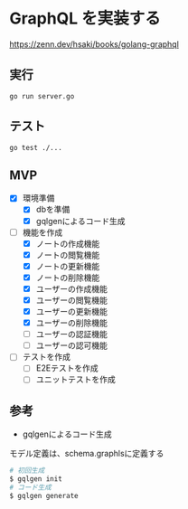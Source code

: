 # GraphQL を実装する

https://zenn.dev/hsaki/books/golang-graphql

## 実行

```
go run server.go
```

## テスト

```
go test ./...
```

## MVP

- [x] 環境準備
  - [x] dbを準備
  - [x] gqlgenによるコード生成 
- [ ] 機能を作成
  - [x] ノートの作成機能
  - [x] ノートの閲覧機能
  - [x] ノートの更新機能
  - [x] ノートの削除機能
  - [x] ユーザーの作成機能
  - [x] ユーザーの閲覧機能
  - [x] ユーザーの更新機能
  - [x] ユーザーの削除機能
  - [ ] ユーザーの認証機能
  - [ ] ユーザーの認可機能
- [ ] テストを作成
  - [ ] E2Eテストを作成
  - [ ] ユニットテストを作成

## 参考

- gqlgenによるコード生成

モデル定義は、schema.graphlsに定義する

```bash
# 初回生成
$ gqlgen init
# コード生成
$ gqlgen generate
```
